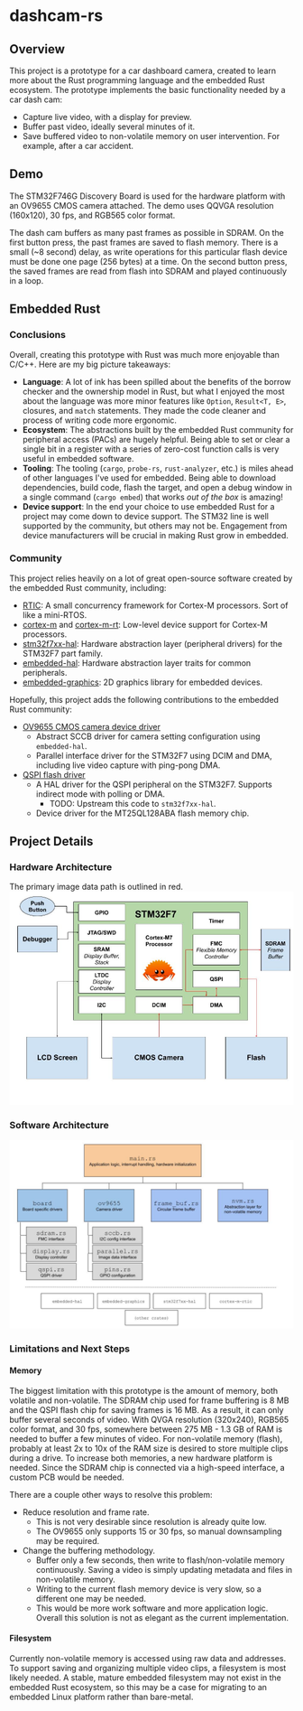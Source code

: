 # dashcam-rs

## Overview
This project is a prototype for a car dashboard camera, created to learn more about the Rust programming language and the embedded Rust ecosystem. The prototype implements the basic functionality needed by a car dash cam:
* Capture live video, with a display for preview.
* Buffer past video, ideally several minutes of it.
* Save buffered video to non-volatile memory on user intervention. For example, after a car accident.

## Demo
The STM32F746G Discovery Board is used for the hardware platform with an OV9655 CMOS camera attached. The demo uses QQVGA resolution (160x120), 30 fps, and RGB565 color format.

The dash cam buffers as many past frames as possible in SDRAM. On the first button press, the past frames are saved to flash memory. There is a small (~8 second) delay, as write operations for this particular flash device must be done one page (256 bytes) at a time. On the second button press, the saved frames are read from flash into SDRAM and played continuously in a loop.

## Embedded Rust

### Conclusions
Overall, creating this prototype with Rust was much more enjoyable than C/C++. Here are my big picture takeaways:
* __Language__: A lot of ink has been spilled about the benefits of the borrow checker and the ownership model in Rust, but what I enjoyed the most about the language was more minor features like `Option`, `Result<T, E>`, closures, and `match` statements. They made the code cleaner and process of writing code more ergonomic.
* __Ecosystem__: The abstractions built by the embedded Rust community for peripheral access (PACs) are hugely helpful. Being able to set or clear a single bit in a register with a series of zero-cost function calls is very useful in embedded software.
* __Tooling__: The tooling (`cargo`, `probe-rs`, `rust-analyzer`, etc.) is miles ahead of other languages I've used for embedded. Being able to download dependencies, build code, flash the target, and open a debug window in a single command (`cargo embed`) that works _out of the box_ is amazing!
* __Device support__: In the end your choice to use embedded Rust for a project may come down to device support. The STM32 line is well supported by the community, but others may not be. Engagement from device manufacturers will be crucial in making Rust grow in embedded.

### Community
This project relies heavily on a lot of great open-source software created by the embedded Rust community, including:
* [RTIC](https://github.com/rtic-rs/cortex-m-rtic/): A small concurrency framework for Cortex-M processors. Sort of like a mini-RTOS.
* [cortex-m](https://github.com/rust-embedded/cortex-m) and [cortex-m-rt](https://github.com/rust-embedded/cortex-m-rt): Low-level device support for Cortex-M processors.
* [stm32f7xx-hal](https://github.com/stm32-rs/stm32f7xx-hal): Hardware abstraction layer (peripheral drivers) for the STM32F7 part family.
* [embedded-hal](https://github.com/rust-embedded/embedded-hal): Hardware abstraction layer traits for common peripherals.
* [embedded-graphics](https://github.com/embedded-graphics/embedded-graphics): 2D graphics library for embedded devices.

Hopefully, this project adds the following contributions to the embedded Rust community:
* [OV9655 CMOS camera device driver](src/ov9655)
    * Abstract SCCB driver for camera setting configuration using `embedded-hal`.
    * Parallel interface driver for the STM32F7 using DCIM and DMA, including live video capture with ping-pong DMA.
* [QSPI flash driver](src/board/qspi.rs)
    * A HAL driver for the QSPI peripheral on the STM32F7. Supports indirect mode with polling or DMA.
        * TODO: Upstream this code to `stm32f7xx-hal`.
    * Device driver for the MT25QL128ABA flash memory chip.

## Project Details

### Hardware Architecture
The primary image data path is outlined in red.
![](img/design.jpg)

### Software Architecture
![](img/software.jpg)

### Limitations and Next Steps

#### Memory
The biggest limitation with this prototype is the amount of memory, both volatile and non-volatile. The SDRAM chip used for frame buffering is 8 MB and the QSPI flash chip for saving frames is 16 MB. As a result, it can only buffer several seconds of video. With QVGA resolution (320x240), RGB565 color format, and 30 fps, somewhere between 275 MB - 1.3 GB of RAM is needed to buffer a few minutes of video. For non-volatile memory (flash), probably at least 2x to 10x of the RAM size is desired to store multiple clips during a drive. To increase both memories, a new hardware platform is needed. Since the SDRAM chip is connected via a high-speed interface, a custom PCB would be needed.

There are a couple other ways to resolve this problem:
* Reduce resolution and frame rate.
    * This is not very desirable since resolution is already quite low.
    * The OV9655 only supports 15 or 30 fps, so manual downsampling may be required.
* Change the buffering methodology.
    * Buffer only a few seconds, then write to flash/non-volatile memory continuously. Saving a video is simply updating metadata and files in non-volatile memory.
    * Writing to the current flash memory device is very slow, so a different one may be needed.
    * This would be more work software and more application logic. Overall this solution is not as elegant as the current implementation.

#### Filesystem
Currently non-volatile memory is accessed using raw data and addresses. To support saving and organizing multiple video clips, a filesystem is most likely needed. A stable, mature embedded filesystem may not exist in the embedded Rust ecosystem, so this may be a case for migrating to an embedded Linux platform rather than bare-metal.
